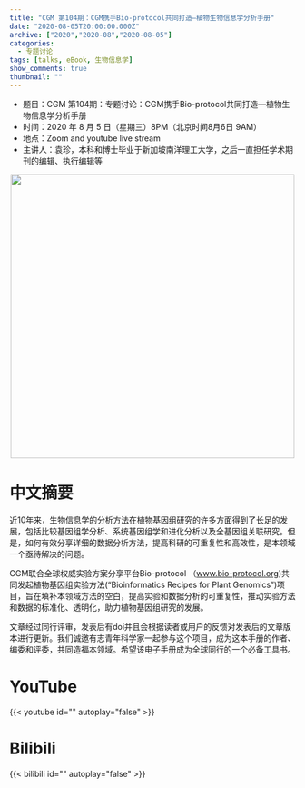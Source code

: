 ```yaml
---
title: "CGM 第104期：CGM携手Bio-protocol共同打造—植物生物信息学分析手册"
date: "2020-08-05T20:00:00.000Z"
archive: ["2020","2020-08","2020-08-05"]
categories:
  - 专题讨论
tags: [talks, eBook, 生物信息学]
show_comments: true
thumbnail: ""
---
```


- 题目：CGM 第104期：专题讨论：CGM携手Bio-protocol共同打造—植物生物信息学分析手册
- 时间：2020 年 8 月 5 日（星期三）8PM（北京时间8月6日 9AM）
- 地点：Zoom and youtube live stream
- 主讲人：袁珍，本科和博士毕业于新加坡南洋理工大学，之后一直担任学术期刊的编辑、执行编辑等

<div align="center">
<img src="https://i.ibb.co/Rh6cGPz/640.jpg" height=500>
</div>

# 中文摘要

近10年来，生物信息学的分析方法在植物基因组研究的许多方面得到了长足的发展，包括比较基因组学分析、系统基因组学和进化分析以及全基因组关联研究。但是，如何有效分享详细的数据分析方法，提高科研的可重复性和高效性，是本领域一个亟待解决的问题。

CGM联合全球权威实验方案分享平台Bio-protocol （www.bio-protocol.org)共同发起植物基因组实验方法(“Bioinformatics Recipes for Plant Genomics”)项目，旨在填补本领域方法的空白，提高实验和数据分析的可重复性，推动实验方法和数据的标准化、透明化，助力植物基因组研究的发展。

文章经过同行评审，发表后有doi并且会根据读者或用户的反馈对发表后的文章版本进行更新。我们诚邀有志青年科学家一起参与这个项目，成为这本手册的作者、编委和评委，共同造福本领域。希望该电子手册成为全球同行的一个必备工具书。

# YouTube

{{< youtube id="" autoplay="false" >}}

# Bilibili

{{< bilibili id="" autoplay="false" >}}

